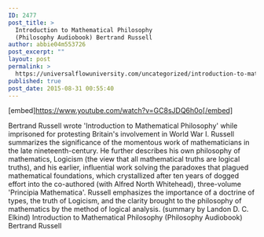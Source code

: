 ```yaml
---
ID: 2477
post_title: >
  Introduction to Mathematical Philosophy
  (Philosophy Audiobook) Bertrand Russell
author: abbie04m553726
post_excerpt: ""
layout: post
permalink: >
  https://universalflowuniversity.com/uncategorized/introduction-to-mathematical-philosophy-philosophy-audiobook-bertrand-russell/
published: true
post_date: 2015-08-31 00:55:40
---
```

[embed]https://www.youtube.com/watch?v=GC8sJDQ6h0o[/embed]<br>
<p>Bertrand Russell wrote 'Introduction to Mathematical Philosophy' while imprisoned for protesting Britain's involvement in World War I. Russell summarizes the significance of the momentous work of mathematicians in the late nineteenth-century. He further describes his own philosophy of mathematics, Logicism (the view that all mathematical truths are logical truths), and his earlier, influential work solving the paradoxes that plagued mathematical foundations, which crystallized after ten years of dogged effort into the co-authored (with Alfred North Whitehead), three-volume 'Principia Mathematica'. Russell emphasizes the importance of a doctrine of types, the truth of Logicism, and the clarity brought to the philosophy of mathematics by the method of logical analysis. (summary by Landon D. C. Elkind)
Introduction to Mathematical Philosophy (Philosophy Audiobook) Bertrand Russell</p>